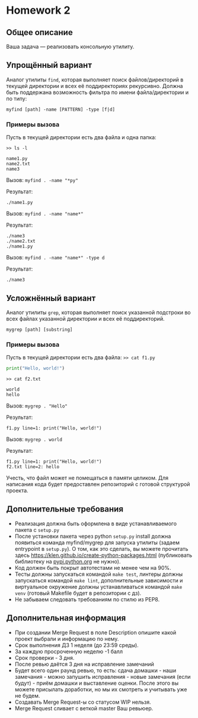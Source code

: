 # Homework 2

## Общее описание

Ваша задача — реализовать консольную утилиту.

## Упрощённый вариант

Aналог утилиты `find`, которая выполняет поиск файлов/директорий в текущей директории и всех её поддиректориях рекурсивно. Должна быть поддержана возможность фильтра по имени файла/директории и по типу:

`myfind [path] -name [PATTERN] -type [f|d]`

### Примеры вызова

Пусть в текущей директории есть два файла и одна папка:

`>> ls -l`

```
name1.py
name2.txt
name3
```

Вызов: `myfind . -name "*py"`

Результат:

```
./name1.py
```

Вызов: `myfind . -name "name*"`

Результат:

```
./name3
./name2.txt
./name1.py
```

Вызов: `myfind . -name "name*" -type d`

Результат:

```
./name3
```

## Усложнённый вариант

Аналог утилиты `grep`, которая выполняет поиск указанной подстроки во всеx файлах указанной директории и всех её поддиректорий.

`mygrep [path] [substring]`

### Примеры вызова

Пусть в текущей директории есть два файла:
`>> cat f1.py`

```python
print("Hello, world!")
```

`>> cat f2.txt`

```
world
hello
```

Вызов: `mygrep . "Hello"`

Результат:

```
f1.py line=1: print("Hello, world!")
```

Вызов: `mygrep . world`

Результат:

```
f1.py line=1: print("Hello, world!")
f2.txt line=2: hello
```

Учесть, что файл может не помещаться в памяти целиком. Для написания кода будет предоставлен репозиторий с готовой структурой проекта.

## Дополнительные требования

-   Реализация должна быть оформлена в виде устанавливаемого пакета с `setup.py`
-   После установки пакета через python `setup.py` install должна появиться команда myfind/mygrep для запуска утилиты (задаем entrypoint в `setup.py`). О том, как это сделать, вы можете прочитать здесь <https://klen.github.io/create-python-packages.html> (публиковать библиотеку на [pypi.python.org](http://pypi.python.org/) не нужно).
-   Код должен быть покрыт автотестами не менее чем на 90%.
-   Тесты должны запускаться командой `make test`, линтеры должны запускаться командой `make lint`, дополнительные зависимости и виртуальное окружение должны устанавливаться командой `make venv` (готовый Makefile будет в репозитории с дз).
-   Не забываем следовать требованиям по стилю из PEP8.

## Дополнительная информация

- При создании Merge Request в поле Description опишите какой проект выбрали и информацию по нему.
- Срок выполнения ДЗ 1 неделя (до 23:59 среды).
- За каждую просроченную неделю -1 балл
- Срок проверки - 3 дня.
- После ревью даётся 3 дня на исправление замечаний
- Будет всего один раунд ревью, то есть: сдача домашки - наши замечания - можно запушить исправления - новые замечания (если будут) - приём домашки и выставление оценки. После этого вы можете присылать доработки, но мы их смотреть и учитывать уже не будем.
- Создавать Merge Request-ы со статусом WIP нельзя.
- Merge Request сливает с веткой master Ваш ревьюер.
